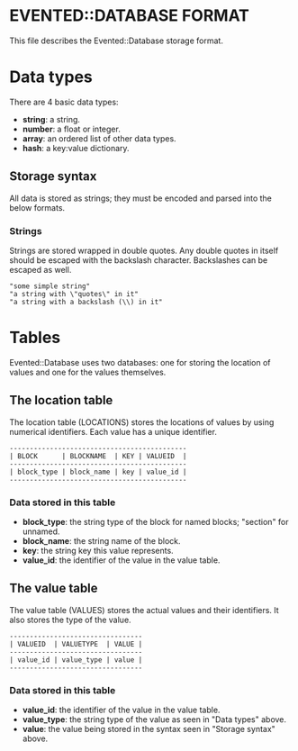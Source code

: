 # EVENTED::DATABASE FORMAT

This file describes the Evented::Database storage format.

# Data types

There are 4 basic data types:

* __string__: a string.
* __number__:  a float or integer.
* __array__: an ordered list of other data types.
* __hash__: a key:value dictionary.

## Storage syntax

All data is stored as strings; they must be encoded and parsed into the below formats.

### Strings

Strings are stored wrapped in double quotes. Any double quotes in itself should be
escaped with the backslash character. Backslashes can be escaped as well.

```
"some simple string"
"a string with \"quotes\" in it"
"a string with a backslash (\\) in it"
```

# Tables

Evented::Database uses two databases: one for storing the location of values and one for
the values themselves.

## The location table

The location table (LOCATIONS) stores the locations of values by using numerical
identifiers. Each value has a unique identifier. 

```
--------------------------------------------
| BLOCK      | BLOCKNAME  | KEY | VALUEID  |
--------------------------------------------
| block_type | block_name | key | value_id |
--------------------------------------------
```

### Data stored in this table

* __block_type__: the string type of the block for named blocks; "section" for unnamed.
* __block_name__: the string name of the block.
* __key__: the string key this value represents.
* __value_id__: the identifier of the value in the value table.

## The value table

The value table (VALUES) stores the actual values and their identifiers. It also stores
the type of the value.

```
---------------------------------
| VALUEID  | VALUETYPE  | VALUE |
---------------------------------
| value_id | value_type | value |
---------------------------------

```

### Data stored in this table

* __value_id__: the identifier of the value in the value table.
* __value_type__: the string type of the value as seen in "Data types" above.
* __value__: the value being stored in the syntax seen in "Storage syntax" above.

